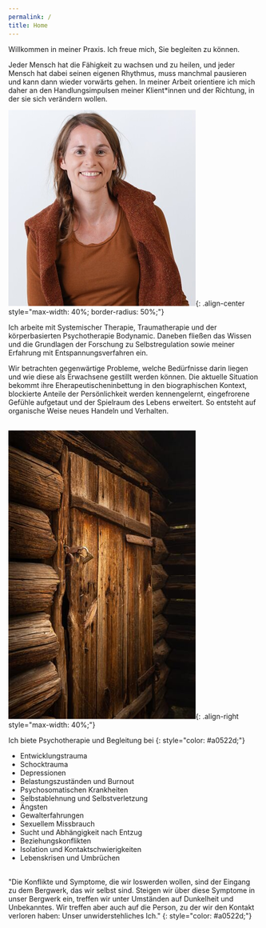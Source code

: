```yaml
---
permalink: /
title: Home
---
```

Willkommen in meiner Praxis. Ich freue mich, Sie begleiten zu können.

Jeder Mensch hat die Fähigkeit zu wachsen und zu heilen, und jeder Mensch hat dabei seinen eigenen Rhythmus, muss manchmal pausieren und kann dann wieder vorwärts gehen. In meiner Arbeit orientiere ich mich daher an den Handlungsimpulsen meiner Klient*innen und der Richtung, in der sie sich verändern wollen.

![Veronika Rotfuß](/assets/images/Home_Veronika_klein.jpg){: .align-center style="max-width: 40%; border-radius: 50%;"}

Ich arbeite mit Systemischer Therapie, Traumatherapie und der körperbasierten Psychotherapie Bodynamic. Daneben fließen das Wissen und die Grundlagen der Forschung zu Selbstregulation sowie meiner Erfahrung mit Entspannungsverfahren ein.

Wir betrachten gegenwärtige Probleme, welche Bedürfnisse darin liegen und wie diese als Erwachsene gestillt werden können. Die aktuelle Situation bekommt ihre Eherapeutischeninbettung in den biographischen Kontext, blockierte Anteile der Persönlichkeit werden kennengelernt, eingefrorene Gefühle aufgetaut und der Spielraum des Lebens erweitert. So entsteht auf organische Weise neues Handeln und Verhalten.\
<br>

![Tuer](/assets/images/Home_Tuer_klein.jpg){: .align-right style="max-width: 40%;"}

Ich biete Psychotherapie und Begleitung bei
{: style="color: #a0522d;"}

* Entwicklungstrauma
* Schocktrauma
* Depressionen
* Belastungszuständen und Burnout
* Psychosomatischen Krankheiten
* Selbstablehnung und Selbstverletzung
* Ängsten
* Gewalterfahrungen
* Sexuellem Missbrauch
* Sucht und Abhängigkeit nach Entzug
* Beziehungskonflikten
* Isolation und Kontaktschwierigkeiten
* Lebenskrisen und Umbrüchen

<br>
"Die Konflikte und Symptome, die wir loswerden wollen, sind der Eingang zu dem Bergwerk, das wir selbst sind. Steigen wir über diese Symptome in unser Bergwerk ein, treffen wir unter Umständen auf Dunkelheit und Unbekanntes. Wir treffen aber auch auf die Person, zu der wir den Kontakt verloren haben: Unser unwiderstehliches Ich."
{: style="color: #a0522d;"}